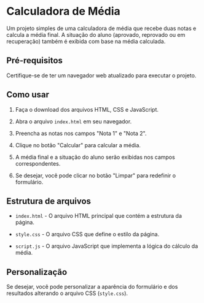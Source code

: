 # Calculadora de Média

Um projeto simples de uma calculadora de média que recebe duas notas e calcula a média final. A situação do aluno (aprovado, reprovado ou em recuperação) também é exibida com base na média calculada.

## Pré-requisitos

Certifique-se de ter um navegador web atualizado para executar o projeto.

## Como usar

1. Faça o download dos arquivos HTML, CSS e JavaScript.

2. Abra o arquivo `index.html` em seu navegador.

3. Preencha as notas nos campos "Nota 1" e "Nota 2".

4. Clique no botão "Calcular" para calcular a média.

5. A média final e a situação do aluno serão exibidas nos campos correspondentes.

6. Se desejar, você pode clicar no botão "Limpar" para redefinir o formulário.

## Estrutura de arquivos

- `index.html` - O arquivo HTML principal que contém a estrutura da página.

- `style.css` - O arquivo CSS que define o estilo da página.

- `script.js` - O arquivo JavaScript que implementa a lógica do cálculo da média.

## Personalização

Se desejar, você pode personalizar a aparência do formulário e dos resultados alterando o arquivo CSS (`style.css`).
